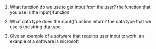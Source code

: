 1. What function do we use to get input from the user?
the function that you use is the input()function


2. What data type does the input()function return?
the data type that we use is the string dta type 


3. Give an example of a software that requires user input to work. 
an exanple of a software is microsoft